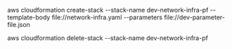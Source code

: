 aws cloudformation create-stack --stack-name dev-network-infra-pf --template-body file://network-infra.yaml --parameters file://dev-parameter-file.json

aws cloudformation delete-stack     --stack-name dev-network-infra-pf